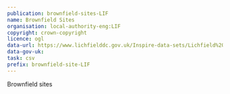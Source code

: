 ```yaml
---
publication: brownfield-sites-LIF
name: Brownfield Sites
organisation: local-authority-eng:LIF
copyright: crown-copyright
licence: ogl
data-url: https://www.lichfielddc.gov.uk/Inspire-data-sets/Lichfield%20District%20Council%20Brownfield%20Land%20Register/Brownfield%20Land%20Register%202017.xlsm
data-gov-uk: 
task: csv
prefix: brownfield-site-LIF
---
```


Brownfield sites

